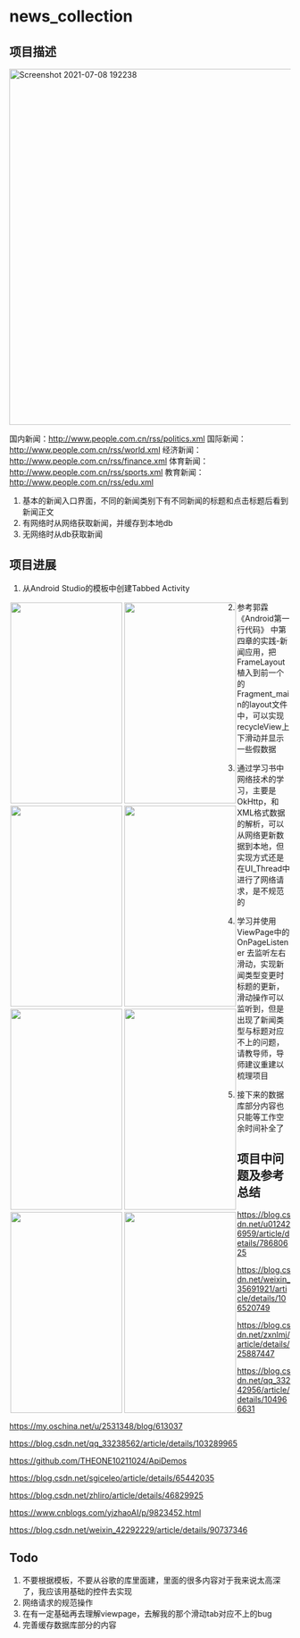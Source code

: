 # news_collection

## 项目描述

<img width="638" alt="Screenshot 2021-07-08 192238" src="https://user-images.githubusercontent.com/77102785/124916578-66eaae80-e025-11eb-962a-ea0aebe34d35.png">

国内新闻：http://www.people.com.cn/rss/politics.xml
国际新闻：http://www.people.com.cn/rss/world.xml
经济新闻：http://www.people.com.cn/rss/finance.xml
体育新闻：http://www.people.com.cn/rss/sports.xml
教育新闻：http://www.people.com.cn/rss/edu.xml

1. 基本的新闻入口界面，不同的新闻类别下有不同新闻的标题和点击标题后看到新闻正文
2. 有网络时从网络获取新闻，并缓存到本地db
3. 无网络时从db获取新闻


## 项目进展

1. 从Android Studio的模板中创建Tabbed Activity
<!-- ![Lark20210708-214239](https://user-images.githubusercontent.com/77102785/124932319-8e497780-e035-11eb-8d85-9d17433d255f.png)
![Lark20210708-214247](https://user-images.githubusercontent.com/77102785/124932322-8f7aa480-e035-11eb-8e85-8fc2c3ede6e3.png) -->

<div align=center style="float:left;border:solid 1px 000;margin:2px;"><img src="https://user-images.githubusercontent.com/77102785/124932319-8e497780-e035-11eb-8d85-9d17433d255f.png"  width="200" height="360" ></div>
<div align=center style="float:left;border:solid 1px 000;margin:2px;"><img src="https://user-images.githubusercontent.com/77102785/124932322-8f7aa480-e035-11eb-8e85-8fc2c3ede6e3.png" width="200" height="360" ></div>

2. 参考郭霖《Android第一行代码》 中第四章的实践-新闻应用，把FrameLayout植入到前一个的Fragment_main的layout文件中，可以实现recycleView上下滑动并显示一些假数据
<!-- ![Lark20210708-215756](https://user-images.githubusercontent.com/77102785/124934779-9dc9c000-e037-11eb-8cf1-6378e165e3c2.png)
![Lark20210708-215807](https://user-images.githubusercontent.com/77102785/124934784-9f938380-e037-11eb-9ab9-63909c730e50.png) -->
<div align=center style="float:left;border:solid 1px 000;margin:2px;"><img src="https://user-images.githubusercontent.com/77102785/124934779-9dc9c000-e037-11eb-8cf1-6378e165e3c2.png"  width="200" height="360" ></div>
<div align=center style="float:left;border:solid 1px 000;margin:2px;"><img src="https://user-images.githubusercontent.com/77102785/124934784-9f938380-e037-11eb-9ab9-63909c730e50.png" width="200" height="360" ></div>

3. 通过学习书中网络技术的学习，主要是OkHttp，和XML格式数据的解析，可以从网络更新数据到本地，但实现方式还是在UI_Thread中进行了网络请求，是不规范的

<!-- ![Lark20210708-221605](https://user-images.githubusercontent.com/77102785/124937603-1fbae880-e03a-11eb-8a30-7e114b9218b5.png)
![Lark20210708-221609](https://user-images.githubusercontent.com/77102785/124937610-20ec1580-e03a-11eb-9645-d4b4f8741557.png) -->

<div align=center style="float:left;border:solid 1px 000;margin:2px;"><img src="https://user-images.githubusercontent.com/77102785/124937603-1fbae880-e03a-11eb-8a30-7e114b9218b5.png"  width="200" height="360" ></div>
<div align=center style="float:left;border:solid 1px 000;margin:2px;"><img src="https://user-images.githubusercontent.com/77102785/124937610-20ec1580-e03a-11eb-9645-d4b4f8741557.png" width="200" height="360" ></div>

4. 学习并使用ViewPage中的 OnPageListener 去监听左右滑动，实现新闻类型变更时标题的更新，滑动操作可以监听到，但是出现了新闻类型与标题对应不上的问题，请教导师，导师建议重建以梳理项目

<!-- ![Lark20210708-223609](https://user-images.githubusercontent.com/77102785/124940884-ef287e00-e03c-11eb-9eb9-afeb03adea0e.png)
![Lark20210708-223613](https://user-images.githubusercontent.com/77102785/124940892-f0f24180-e03c-11eb-9f34-2d5d554cd069.png) -->


<div align=center style="float:left;border:solid 1px 000;margin:2px;"><img src="https://user-images.githubusercontent.com/77102785/124940884-ef287e00-e03c-11eb-9eb9-afeb03adea0e.png"  width="200" height="360" ></div>
<div align=center style="float:left;border:solid 1px 000;margin:2px;"><img src="https://user-images.githubusercontent.com/77102785/124940892-f0f24180-e03c-11eb-9f34-2d5d554cd069.png" width="200" height="360" ></div>

5. 接下来的数据库部分内容也只能等工作空余时间补全了

## 项目中问题及参考总结

https://blog.csdn.net/u012426959/article/details/78680625

https://blog.csdn.net/weixin_35691921/article/details/106520749

https://blog.csdn.net/zxnlmj/article/details/25887447

https://blog.csdn.net/qq_33242956/article/details/104966631

https://my.oschina.net/u/2531348/blog/613037

https://blog.csdn.net/qq_33238562/article/details/103289965

https://github.com/THEONE10211024/ApiDemos

https://blog.csdn.net/sgiceleo/article/details/65442035

https://blog.csdn.net/zhliro/article/details/46829925

https://www.cnblogs.com/yizhaoAI/p/9823452.html

https://blog.csdn.net/weixin_42292229/article/details/90737346

## Todo

1. 不要根据模板，不要从谷歌的库里面建，里面的很多内容对于我来说太高深了，我应该用基础的控件去实现
2. 网络请求的规范操作
3. 在有一定基础再去理解viewpage，去解我的那个滑动tab对应不上的bug
4. 完善缓存数据库部分的内容
